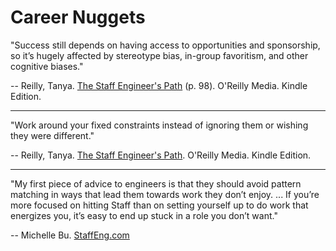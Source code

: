 # Career Nuggets

"Success still depends on having access to opportunities and sponsorship, so it’s hugely affected by stereotype bias, in-group favoritism, and other cognitive biases."

\-- Reilly, Tanya. [The Staff Engineer's Path](https://www.oreilly.com/library/view/the-staff-engineers/9781098118723/) (p. 98). O'Reilly Media. Kindle Edition.

***

"Work around your fixed constraints instead of ignoring them or wishing they were different."

\-- Reilly, Tanya. [The Staff Engineer's Path](https://www.oreilly.com/library/view/the-staff-engineers/9781098118723/). O'Reilly Media. Kindle Edition.

***

"My first piece of advice to engineers is that they should avoid pattern matching in ways that lead them towards work they don’t enjoy. ... If you’re more focused on hitting Staff than on setting yourself up to do work that energizes you, it’s easy to end up stuck in a role you don’t want."

\-- Michelle Bu. [StaffEng.com](https://staffeng.com/stories/michelle-bu/)
